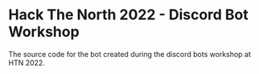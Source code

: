 # Hack The North 2022 - Discord Bot Workshop

The source code for the bot created during the discord bots workshop at HTN 2022.